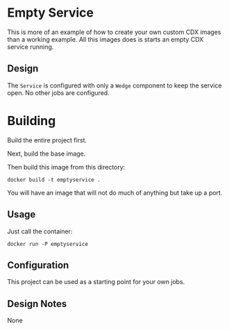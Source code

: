 # Empty Service

This is more of an example of how to create your own custom CDX images than a working example. All this images does is starts an empty CDX service running.

## Design

The `Service` is configured with only a `Wedge` component to keep the service open. No other jobs are configured.

# Building

Build the entire project first. 

Next, build the base image. 

Then build this image from this directory:

    docker build -t emptyservice .

You will have an image that will not do much of anything but take up a port.

## Usage

Just call the container:

    docker run -P emptyservice

 
## Configuration

This project can be used as a starting point for your own jobs. 

## Design Notes

None